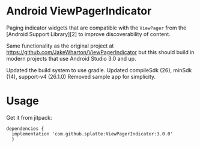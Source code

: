 Android ViewPagerIndicator
==========================

Paging indicator widgets that are compatible with the `ViewPager` from the
[Android Support Library][2] to improve discoverability of content.

Same functionality as the original project at https://github.com/JakeWharton/ViewPagerIndicator but this should build in modern projects that use Android Studio 3.0 and up.

Updated the build system to use gradle.
Updated compileSdk (26), minSdk (14), support-v4 (26.1.0)
Removed sample app for simplicity.

Usage
=====

Get it from jitpack:

  ```
  dependencies {
    implementation 'com.github.splatte:ViewPagerIndicator:3.0.0'
	}
  ```
